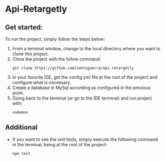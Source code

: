 # Api-Retargetly

## Get started:
To run the project, simply follow the steps below:
1. From a terminal window, change to the local directory where you want to clone this project.
1. Clone the project with the follow command:
    ```text
    git clone https://github.com/santuguerra/api-retargetly
    ```
1. In your favorite IDE, get the config.yml file at the root of the project and configure what is necessary.
1. Create a database in MySql according as configured in the previous point.
1. Going back to the terminal (or go tu the IDE terminal) and run project with:
    ```text
    nodemon
    ```
    
## Additional
- If you want to see the unit tests, simply execute the following command in the terminal, being at the root of the project:
    ```text
    npm test
    ```
